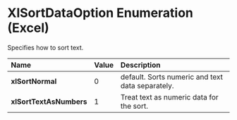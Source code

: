 
# XlSortDataOption Enumeration (Excel)

Specifies how to sort text.



|**Name**|**Value**|**Description**|
|:-----|:-----|:-----|
|**xlSortNormal**|0|default. Sorts numeric and text data separately.|
|**xlSortTextAsNumbers**|1|Treat text as numeric data for the sort.|
